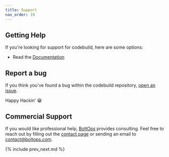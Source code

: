```yaml
---
title: Support
nav_order: 19
---
```


## Getting Help

If you're looking for support for codebuild, here are some options:

* Read the [Documentation](http://https://cody.run)

## Report a bug

If you think you've found a bug within the codebuild repository, [open an issue](https://github.com/tongueroo/cody/issues/new/choose).

Happy Hackin' 😁

## Commercial Support

If you would like professional help, [BoltOps](https://www.boltops.com/) provides consulting. Feel free to reach out by filling out the [contact page](https://www.boltops.com/contact) or sending an email to contact@boltops.com.

{% include prev_next.md %}